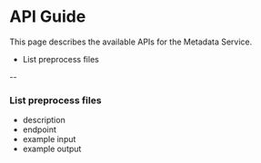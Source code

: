 
# API Guide

This page describes the available APIs for the Metadata Service.

- List preprocess files

--

### List preprocess files

- description
- endpoint
- example input
- example output
